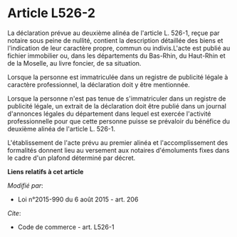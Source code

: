 # Article L526-2

La déclaration prévue au deuxième alinéa de l'article L. 526-1, reçue par notaire sous peine de nullité, contient la
description détaillée des biens et l'indication de leur caractère propre, commun ou indivis.L'acte est publié au fichier
immobilier ou, dans les départements du Bas-Rhin, du Haut-Rhin et de la Moselle, au livre foncier, de sa situation. 

Lorsque la personne est immatriculée dans un registre de publicité légale à caractère professionnel, la déclaration doit y
être mentionnée. 

Lorsque la personne n'est pas tenue de s'immatriculer dans un registre de publicité légale, un extrait de la déclaration doit
être publié dans un journal d'annonces légales du département dans lequel est exercée l'activité professionnelle pour que
cette personne puisse se prévaloir du bénéfice du deuxième alinéa de l'article L. 526-1.

L'établissement de l'acte prévu au premier alinéa et l'accomplissement des formalités donnent lieu au versement aux notaires
d'émoluments fixes dans le cadre d'un plafond déterminé par décret.

**Liens relatifs à cet article**

_Modifié par_:

  - Loi n°2015-990 du 6 août 2015 - art. 206

_Cite_:

  - Code de commerce - art. L526-1
